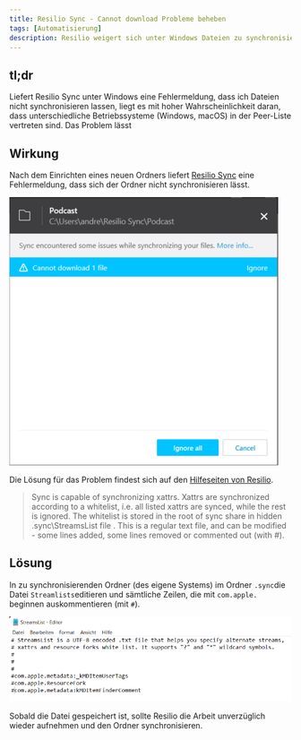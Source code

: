 ```yaml
---
title: Resilio Sync - Cannot download Probleme beheben
tags: [Automatisierung]
description: Resilio weigert sich unter Windows Dateien zu synchronisieren - das lässt sich mit wenigen Handgriffen beheben.
---
```


## tl;dr 

Liefert Resilio Sync unter Windows eine Fehlermeldung, dass ich Dateien nicht synchronisieren lassen, liegt es mit hoher Wahrscheinlichkeit daran, dass unterschiedliche Betriebssysteme (Windows, macOS) in der Peer-Liste vertreten sind. Das Problem lässt 

## Wirkung

Nach dem Einrichten eines neuen Ordners liefert [Resilio Sync](https://www.resilio.com/) eine Fehlermeldung, dass sich der Ordner nicht synchronisieren lässt. 

![](../assets/img/2022-01-31-10-19-59.png)

Die Lösung für das Problem findest sich auf den [Hilfeseiten von Resilio](https://help.resilio.com/hc/en-us/articles/204754729-Alt-Streams-and-Xattrs-in-Sync).

> Sync is capable of synchronizing xattrs. Xattrs are synchronized according to a whitelist, i.e. all listed xattrs are synced, while the rest is ignored. The whitelist is stored in the root of sync share in hidden .sync\StreamsList file . This is a regular text file, and can be modified - some lines added, some lines removed or commented out (with #). 

## Lösung

In zu synchronisierenden Ordner (des eigene Systems) im Ordner `.sync`die Datei `Streamlists`editieren und sämtliche Zeilen, die mit `com.apple.` beginnen auskommentieren (mit `#`). 

![Modifizierte StreamList Konfigurationsdatei](../assets/img/2022-01-31-10-12-12.png)

Sobald die Datei gespeichert ist, sollte Resilio die Arbeit unverzüglich wieder aufnehmen und den Ordner synchronisieren. 



